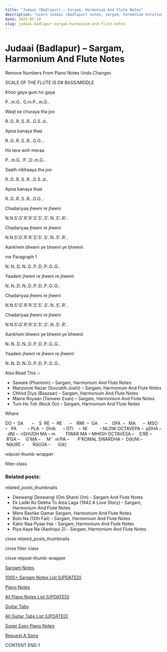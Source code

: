 ```yaml
---
title: "Judaai (Badlapur) – Sargam, Harmonium And Flute Notes"
description: "Learn Judaai (Badlapur) notes, sargam, harmonium notations and flute notes. Easy step-by-step tutorial for beginners."
date: 2025-05-19
slug: judaai-badlapur-sargam-harmonium-and-flute-notes
---
```


# Judaai (Badlapur) – Sargam, Harmonium And Flute Notes

Remove Numbers From Piano Notes
Undo Changes

SCALE OF THE FLUTE IS D# BASS/MIDDLE

Khoo gaya gum ho gaya

P…m.G.. G.m.P…m.G..

Waqt se churaya tha joo

R..G..R..S..R…G.S..d..

Apna banaya thaa

R..G..R..S..R…G.G…

Ho tera woh meraa

P…m.G.. P…D..m.G..

Saath nibhaaya tha joo

R..G..R..S..R…G.S..d..

Apna banaya thaa

R..G..R..S..R…G.G…

Chadariyaa jheeni re jheeni

N.N.S’.G’.R’.R’.S’.S’..S’..N..S’..R’..

Chadariyaa jheeni re jheeni

N.N.S’.G’.R’.R’.S’.S’..S’..N..S’..R’..

Aankhein bheeni ye bheeni ye bheenii

nw Paragraph 1

N..N..D..N..D..P..D..P..G..G..

Yaadein jheeni re jheeni re jheenii

N..N..D..N..D..P..D..P..G..G..

Chadariyaa jheeni re jheeni

N.N.S’.G’.R’.R’.S’.S’..S’..N..S’..R’..

Chadariyaa jheeni re jheeni

N.N.S’.G’.R’.R’.S’.S’..S’..N..S’..R’..

Aankhein bheeni ye bheeni ye bheenii

N..N..D..N..D..P..D..P..G..G..

Yaadein jheeni re jheeni re jheenii

N..N..D..N..D..P..D..P..G..G..

Also Read This :-

* Saware (Phantom) – Sargam, Harmonium And Flute Notes
* Manzoore Nazar (Sourabh Joshi) – Sargam, Harmonium And Flute Notes
* Chhod Diya (Baazaar) – Sargam, Harmonium And Flute Notes
* Maine Royaan (Tanveer Evan) – Sargam, Harmonium And Flute Notes
* Tum Ho Toh (Rock On) – Sargam, Harmonium And Flute Notes

Where

DO –  SA       –    S  RE  –  RE      –    RMI  –  GA      –    GFA  –   MA      –  MSO  –   PA         – PLA  –  DHA      – DTI    –  NI          – NLOW OCTAVEPA –  pDHA –  dNI –  nSHUDH MA – m        TIWAR MA – MHIGH OCTAVESA –    S’RE –     R’GA –     G’MA –     M’   m’PA –       P’KOMAL SWARDHA –  D(k)NI –       N(k)RE –       R(k)GA –      G(k)

relpost-thumb-wrapper

filter-class

### Related posts:

related_posts_thumbnails

* Deewangi Deewangi (Om Shanti Om) - Sargam And Flute Notes
* Ek Ladki Ko Dekha To Aisa Laga (1942 A Love Story) - Sargam, Harmonium And Flute Notes
* Mere Rashke Qamar Sargam, Harmonium And Flute Notes
* Bolo Na (12th Fail) - Sargam, Harmonium And Flute Notes
* Kaho Naa Pyaar Hai - Sargam, Harmonium And Flute Notes
* Piya Aaye Na (Aashiqui 2) - Sargam, Harmonium And Flute Notes

close related_posts_thumbnails

close filter class

close relpost-thumb-wrapper

[Sargam Notes](/sargam-notes.html)

[1000+ Sargam Notes List (UPDATED)](/all-songs-list-sargam-notes.html)

[Piano Notes](/piano-notes.html)

[All Piano Notes List (UPDATED)](/all-songs-list-piano-notes.html)

[Guitar Tabs](/guitar-tabs.html)

[All Guitar Tabs List (UPDATED)](/all-songs-list-guitar-tabs.html)

[Super Easy Piano Notes](https://studywall.in/)

[Request A Song](/request-a-song.html)

CONTENT END 1

